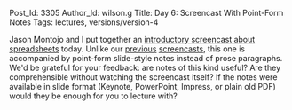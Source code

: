 Post_Id: 3305
Author_Id: wilson.g
Title: Day 6: Screencast With Point-Form Notes
Tags: lectures, versions/version-4

<p>Jason Montojo and I put together an <a href="/4_0/spreadsheets/intro.html">introductory screencast about spreadsheets</a> today. Unlike our <a href="{{root_path}}/blog/2010/05/first-preliminary-alpha-test-etc-screencast.html">previous</a> <a href="{{root_path}}/blog/2010/05/day-5-a-different-kind-of-screencast.html">screencasts</a>, this one is accompanied by point-form slide-style notes instead of prose paragraphs. We'd be grateful for your feedback: are notes of this kind useful? Are they comprehensible without watching the screencast itself? If the notes were available in slide format (Keynote, PowerPoint, Impress, or plain old PDF) would they be enough for you to lecture with?</p>
